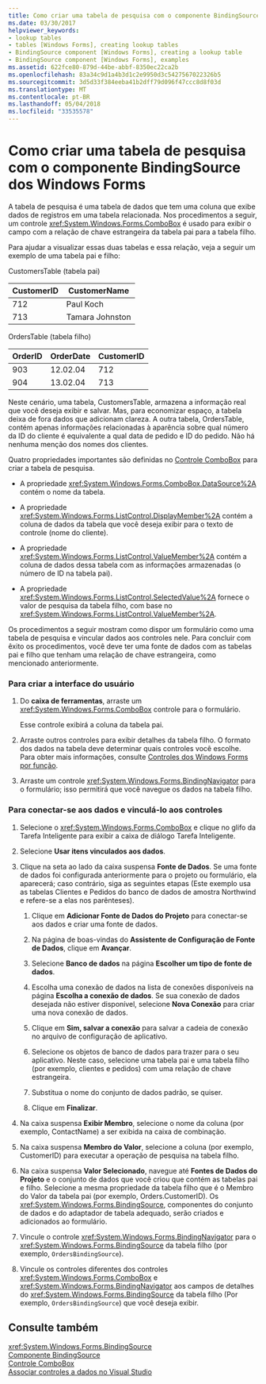 ```yaml
---
title: Como criar uma tabela de pesquisa com o componente BindingSource dos Windows Forms
ms.date: 03/30/2017
helpviewer_keywords:
- lookup tables
- tables [Windows Forms], creating lookup tables
- BindingSource component [Windows Forms], creating a lookup table
- BindingSource component [Windows Forms], examples
ms.assetid: 622fce80-879d-44be-abbf-8350ec22ca2b
ms.openlocfilehash: 83a34c9d1a4b3d1c2e9950d3c5427567022326b5
ms.sourcegitcommit: 3d5d33f384eeba41b2dff79d096f47ccc8d8f03d
ms.translationtype: MT
ms.contentlocale: pt-BR
ms.lasthandoff: 05/04/2018
ms.locfileid: "33535578"
---
```

# <a name="how-to-create-a-lookup-table-with-the-windows-forms-bindingsource-component"></a>Como criar uma tabela de pesquisa com o componente BindingSource dos Windows Forms
A tabela de pesquisa é uma tabela de dados que tem uma coluna que exibe dados de registros em uma tabela relacionada. Nos procedimentos a seguir, um controle <xref:System.Windows.Forms.ComboBox> é usado para exibir o campo com a relação de chave estrangeira da tabela pai para a tabela filho.  
  
 Para ajudar a visualizar essas duas tabelas e essa relação, veja a seguir um exemplo de uma tabela pai e filho:  
  
 CustomersTable (tabela pai)  
  
|CustomerID|CustomerName|  
|----------------|------------------|  
|712|Paul Koch|  
|713|Tamara Johnston|  
  
 OrdersTable (tabela filho)  
  
|OrderID|OrderDate|CustomerID|  
|-------------|---------------|----------------|  
|903|12.02.04|712|  
|904|13.02.04|713|  
  
 Neste cenário, uma tabela, CustomersTable, armazena a informação real que você deseja exibir e salvar. Mas, para economizar espaço, a tabela deixa de fora dados que adicionam clareza. A outra tabela, OrdersTable, contém apenas informações relacionadas à aparência sobre qual número da ID do cliente é equivalente a qual data de pedido e ID do pedido. Não há nenhuma menção dos nomes dos clientes.  
  
 Quatro propriedades importantes são definidas no [Controle ComboBox](../../../../docs/framework/winforms/controls/combobox-control-windows-forms.md) para criar a tabela de pesquisa.  
  
-   A propriedade <xref:System.Windows.Forms.ComboBox.DataSource%2A> contém o nome da tabela.  
  
-   A propriedade <xref:System.Windows.Forms.ListControl.DisplayMember%2A> contém a coluna de dados da tabela que você deseja exibir para o texto de controle (nome do cliente).  
  
-   A propriedade <xref:System.Windows.Forms.ListControl.ValueMember%2A> contém a coluna de dados dessa tabela com as informações armazenadas (o número de ID na tabela pai).  
  
-   A propriedade <xref:System.Windows.Forms.ListControl.SelectedValue%2A> fornece o valor de pesquisa da tabela filho, com base no <xref:System.Windows.Forms.ListControl.ValueMember%2A>.  
  
 Os procedimentos a seguir mostram como dispor um formulário como uma tabela de pesquisa e vincular dados aos controles nele. Para concluir com êxito os procedimentos, você deve ter uma fonte de dados com as tabelas pai e filho que tenham uma relação de chave estrangeira, como mencionado anteriormente.  
  
### <a name="to-create-the-user-interface"></a>Para criar a interface do usuário  
  
1.  Do **caixa de ferramentas**, arraste um <xref:System.Windows.Forms.ComboBox> controle para o formulário.  
  
     Esse controle exibirá a coluna da tabela pai.  
  
2.  Arraste outros controles para exibir detalhes da tabela filho. O formato dos dados na tabela deve determinar quais controles você escolhe. Para obter mais informações, consulte [Controles dos Windows Forms por função](../../../../docs/framework/winforms/controls/windows-forms-controls-by-function.md).  
  
3.  Arraste um controle <xref:System.Windows.Forms.BindingNavigator> para o formulário; isso permitirá que você navegue os dados na tabela filho.  
  
### <a name="to-connect-to-the-data-and-bind-it-to-controls"></a>Para conectar-se aos dados e vinculá-lo aos controles  
  
1.  Selecione o <xref:System.Windows.Forms.ComboBox> e clique no glifo da Tarefa Inteligente para exibir a caixa de diálogo Tarefa Inteligente.  
  
2.  Selecione **Usar itens vinculados aos dados**.  
  
3.  Clique na seta ao lado da caixa suspensa **Fonte de Dados**. Se uma fonte de dados foi configurada anteriormente para o projeto ou formulário, ela aparecerá; caso contrário, siga as seguintes etapas (Este exemplo usa as tabelas Clientes e Pedidos do banco de dados de amostra Northwind e refere-se a elas nos parênteses).  
  
    1.  Clique em **Adicionar Fonte de Dados do Projeto** para conectar-se aos dados e criar uma fonte de dados.  
  
    2.  Na página de boas-vindas do **Assistente de Configuração de Fonte de Dados**, clique em **Avançar**.  
  
    3.  Selecione **Banco de dados** na página **Escolher um tipo de fonte de dados**.  
  
    4.  Escolha uma conexão de dados na lista de conexões disponíveis na página **Escolha a conexão de dados**. Se sua conexão de dados desejada não estiver disponível, selecione **Nova Conexão** para criar uma nova conexão de dados.  
  
    5.  Clique em **Sim, salvar a conexão** para salvar a cadeia de conexão no arquivo de configuração de aplicativo.  
  
    6.  Selecione os objetos de banco de dados para trazer para o seu aplicativo. Neste caso, selecione uma tabela pai e uma tabela filho (por exemplo, clientes e pedidos) com uma relação de chave estrangeira.  
  
    7.  Substitua o nome do conjunto de dados padrão, se quiser.  
  
    8.  Clique em **Finalizar**.  
  
4.  Na caixa suspensa **Exibir Membro**, selecione o nome da coluna (por exemplo, ContactName) a ser exibida na caixa de combinação.  
  
5.  Na caixa suspensa **Membro do Valor**, selecione a coluna (por exemplo, CustomerID) para executar a operação de pesquisa na tabela filho.  
  
6.  Na caixa suspensa **Valor Selecionado**, navegue até **Fontes de Dados do Projeto** e o conjunto de dados que você criou que contém as tabelas pai e filho. Selecione a mesma propriedade da tabela filho que é o Membro do Valor da tabela pai (por exemplo, Orders.CustomerID). Os <xref:System.Windows.Forms.BindingSource>, componentes do conjunto de dados e do adaptador de tabela adequado, serão criados e adicionados ao formulário.  
  
7.  Vincule o controle <xref:System.Windows.Forms.BindingNavigator> para o <xref:System.Windows.Forms.BindingSource> da tabela filho (por exemplo, `OrdersBindingSource`).  
  
8.  Vincule os controles diferentes dos controles <xref:System.Windows.Forms.ComboBox> e <xref:System.Windows.Forms.BindingNavigator> aos campos de detalhes do <xref:System.Windows.Forms.BindingSource> da tabela filho (Por exemplo, `OrdersBindingSource`) que você deseja exibir.  
  
## <a name="see-also"></a>Consulte também  
 <xref:System.Windows.Forms.BindingSource>  
 [Componente BindingSource](../../../../docs/framework/winforms/controls/bindingsource-component.md)  
 [Controle ComboBox](../../../../docs/framework/winforms/controls/combobox-control-windows-forms.md)  
 [Associar controles a dados no Visual Studio](/visualstudio/data-tools/bind-controls-to-data-in-visual-studio)
